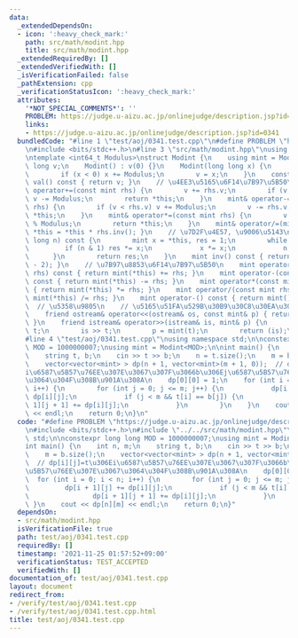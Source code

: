 ```yaml
---
data:
  _extendedDependsOn:
  - icon: ':heavy_check_mark:'
    path: src/math/modint.hpp
    title: src/math/modint.hpp
  _extendedRequiredBy: []
  _extendedVerifiedWith: []
  _isVerificationFailed: false
  _pathExtension: cpp
  _verificationStatusIcon: ':heavy_check_mark:'
  attributes:
    '*NOT_SPECIAL_COMMENTS*': ''
    PROBLEM: https://judge.u-aizu.ac.jp/onlinejudge/description.jsp?id=0341
    links:
    - https://judge.u-aizu.ac.jp/onlinejudge/description.jsp?id=0341
  bundledCode: "#line 1 \"test/aoj/0341.test.cpp\"\n#define PROBLEM \"https://judge.u-aizu.ac.jp/onlinejudge/description.jsp?id=0341\"\
    \n#include <bits/stdc++.h>\n#line 3 \"src/math/modint.hpp\"\nusing namespace std;\n\
    \ntemplate <int64_t Modulus>\nstruct Modint {\n    using mint = Modint;\n    long\
    \ long v;\n    Modint() : v(0) {}\n    Modint(long long x) {\n        x %= Modulus;\n\
    \        if (x < 0) x += Modulus;\n        v = x;\n    }\n    const long long&\
    \ val() const { return v; }\n    // \u4EE3\u5165\u6F14\u7B97\u5B50\n    mint&\
    \ operator+=(const mint rhs) {\n        v += rhs.v;\n        if (v >= Modulus)\
    \ v -= Modulus;\n        return *this;\n    }\n    mint& operator-=(const mint\
    \ rhs) {\n        if (v < rhs.v) v += Modulus;\n        v -= rhs.v;\n        return\
    \ *this;\n    }\n    mint& operator*=(const mint rhs) {\n        v = v * rhs.v\
    \ % Modulus;\n        return *this;\n    }\n    mint& operator/=(mint rhs) { return\
    \ *this = *this * rhs.inv(); }\n    // \u7D2F\u4E57, \u9006\u5143\n    mint pow(long\
    \ long n) const {\n        mint x = *this, res = 1;\n        while (n) {\n   \
    \         if (n & 1) res *= x;\n            x *= x;\n            n >>= 1;\n  \
    \      }\n        return res;\n    }\n    mint inv() const { return pow(Modulus\
    \ - 2); }\n    // \u7B97\u8853\u6F14\u7B97\u5B50\n    mint operator+(const mint\
    \ rhs) const { return mint(*this) += rhs; }\n    mint operator-(const mint rhs)\
    \ const { return mint(*this) -= rhs; }\n    mint operator*(const mint rhs) const\
    \ { return mint(*this) *= rhs; }\n    mint operator/(const mint rhs) const { return\
    \ mint(*this) /= rhs; }\n    mint operator-() const { return mint() - *this; }\
    \  // \u5358\u9805\n    // \u5165\u51FA\u529B\u30B9\u30C8\u30EA\u30FC\u30E0\n\
    \    friend ostream& operator<<(ostream& os, const mint& p) { return os << p.v;\
    \ }\n    friend istream& operator>>(istream& is, mint& p) {\n        long long\
    \ t;\n        is >> t;\n        p = mint(t);\n        return (is);\n    }\n};\n\
    #line 4 \"test/aoj/0341.test.cpp\"\nusing namespace std;\n\nconstexpr long long\
    \ MOD = 1000000007;\nusing mint = Modint<MOD>;\n\nint main() {\n    int n, m;\n\
    \    string t, b;\n    cin >> t >> b;\n    n = t.size();\n    m = b.size();\n\
    \    vector<vector<mint> > dp(n + 1, vector<mint>(m + 1, 0));  // dp[i][j]=t\u306E\
    i\u6587\u5B57\u76EE\u307E\u3067\u307F\u3066b\u306Ej\u6587\u5B57\u76EE\u307E\u3067\
    \u3064\u304F\u308B\u901A\u308A\n    dp[0][0] = 1;\n    for (int i = 0; i < n;\
    \ i++) {\n        for (int j = 0; j <= m; j++) {\n            dp[i + 1][j] +=\
    \ dp[i][j];\n            if (j < m && t[i] == b[j]) {\n                dp[i +\
    \ 1][j + 1] += dp[i][j];\n            }\n        }\n    }\n    cout << dp[n][m]\
    \ << endl;\n    return 0;\n}\n"
  code: "#define PROBLEM \"https://judge.u-aizu.ac.jp/onlinejudge/description.jsp?id=0341\"\
    \n#include <bits/stdc++.h>\n#include \"../../src/math/modint.hpp\"\nusing namespace\
    \ std;\n\nconstexpr long long MOD = 1000000007;\nusing mint = Modint<MOD>;\n\n\
    int main() {\n    int n, m;\n    string t, b;\n    cin >> t >> b;\n    n = t.size();\n\
    \    m = b.size();\n    vector<vector<mint> > dp(n + 1, vector<mint>(m + 1, 0));\
    \  // dp[i][j]=t\u306Ei\u6587\u5B57\u76EE\u307E\u3067\u307F\u3066b\u306Ej\u6587\
    \u5B57\u76EE\u307E\u3067\u3064\u304F\u308B\u901A\u308A\n    dp[0][0] = 1;\n  \
    \  for (int i = 0; i < n; i++) {\n        for (int j = 0; j <= m; j++) {\n   \
    \         dp[i + 1][j] += dp[i][j];\n            if (j < m && t[i] == b[j]) {\n\
    \                dp[i + 1][j + 1] += dp[i][j];\n            }\n        }\n   \
    \ }\n    cout << dp[n][m] << endl;\n    return 0;\n}"
  dependsOn:
  - src/math/modint.hpp
  isVerificationFile: true
  path: test/aoj/0341.test.cpp
  requiredBy: []
  timestamp: '2021-11-25 01:57:52+09:00'
  verificationStatus: TEST_ACCEPTED
  verifiedWith: []
documentation_of: test/aoj/0341.test.cpp
layout: document
redirect_from:
- /verify/test/aoj/0341.test.cpp
- /verify/test/aoj/0341.test.cpp.html
title: test/aoj/0341.test.cpp
---
```

